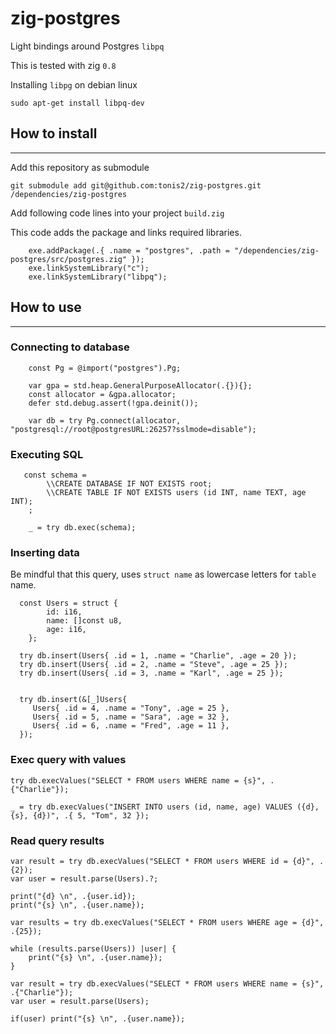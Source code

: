 # zig-postgres


Light bindings around Postgres `libpq`

This is tested with zig `0.8`



Installing `libpg` on debian linux


`sudo apt-get install libpq-dev`



## How to install 

-----

Add this repository as submodule 

`git submodule add git@github.com:tonis2/zig-postgres.git /dependencies/zig-postgres`


Add following code lines into your project `build.zig`


This code adds the package and links required libraries.

```zig
    exe.addPackage(.{ .name = "postgres", .path = "/dependencies/zig-postgres/src/postgres.zig" });
    exe.linkSystemLibrary("c");
    exe.linkSystemLibrary("libpq");
```

## How to use
-----




### Connecting to database


```zig
    const Pg = @import("postgres").Pg;

    var gpa = std.heap.GeneralPurposeAllocator(.{}){};
    const allocator = &gpa.allocator;
    defer std.debug.assert(!gpa.deinit());

    var db = try Pg.connect(allocator, "postgresql://root@postgresURL:26257?sslmode=disable");

```

### Executing SQL

```zig
   const schema =
        \\CREATE DATABASE IF NOT EXISTS root;
        \\CREATE TABLE IF NOT EXISTS users (id INT, name TEXT, age INT);
    ;

    _ = try db.exec(schema);
```


### Inserting data


Be mindful that this query, uses `struct name` as lowercase letters for `table` name.

```zig
  const Users = struct {
        id: i16,
        name: []const u8,
        age: i16,
    };

  try db.insert(Users{ .id = 1, .name = "Charlie", .age = 20 });
  try db.insert(Users{ .id = 2, .name = "Steve", .age = 25 });
  try db.insert(Users{ .id = 3, .name = "Karl", .age = 25 });


  try db.insert(&[_]Users{
     Users{ .id = 4, .name = "Tony", .age = 25 },
     Users{ .id = 5, .name = "Sara", .age = 32 },
     Users{ .id = 6, .name = "Fred", .age = 11 },
  });

```


### Exec query with values

```zig
try db.execValues("SELECT * FROM users WHERE name = {s}", .{"Charlie"});

_ = try db.execValues("INSERT INTO users (id, name, age) VALUES ({d}, {s}, {d})", .{ 5, "Tom", 32 });

```


### Read query results

```zig
var result = try db.execValues("SELECT * FROM users WHERE id = {d}", .{2});
var user = result.parse(Users).?;

print("{d} \n", .{user.id});
print("{s} \n", .{user.name});

```


```zig
var results = try db.execValues("SELECT * FROM users WHERE age = {d}", .{25});

while (results.parse(Users)) |user| {
    print("{s} \n", .{user.name});
}
```

```zig
var result = try db.execValues("SELECT * FROM users WHERE name = {s}", .{"Charlie"});
var user = result.parse(Users);

if(user) print("{s} \n", .{user.name});
```



